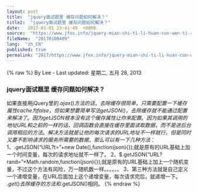 ```yaml
---
layout: post
title:  "jquery面试题里 缓存问题如何解决？"
title2:  "jquery面试题里 缓存问题如何解决？"
date:   2017-01-01 23:41:49  +0800
source:  "https://www.jfox.info/jquery-mian-shi-ti-li-huan-cun-wen-ti-ru-he-jie-jue.html"
fileName:  "20170100409"
lang:  "zh_CN"
published: true
permalink: "2017/https://www.jfox.info/jquery-mian-shi-ti-li-huan-cun-wen-ti-ru-he-jie-jue.html"
---
```

{% raw %}
By Lee - Last updated: 星期二, 五月 28, 2013

### jquery面试题里 缓存问题如何解决？

如果直接用jQuery里的$.ajax()方法的话，去除缓存很简单，只需要配置一下缓存属性cache为false，但如果想要简单写法getJSON()，去除缓存就不能通过配置来解决了。因为getJSON根本没有这个缓存属性让你来配置。因为如果其调用的地址URL和之前的一样的话，回调函数会直接在缓存里面读取数据，而不是进后台调用相应的方法。
解决方法就是让他的每次请求的URL地址不一样就行，但是同时又要不影响请求的服务所需要的数据，那么可以有一下几种方法：
1、$.getJSON(“URL?t=”+new Date(),function(json){});就是原有的URL基础上加一个时间变量，每次的请求地址就不一样了。
2、$.getJSON(“URL?rand=”+Math.random,function(json){});就是原有的URL基础上加上一个随机变量，不过这个方法有风险，万一随机数一样。。。。。。
3、第三种方法就是自己定义一个递增变量，在URL后面加上这个递增变量，每次请求完后，就递增一下。
$.get()去除缓存的方法和$.getJSON()相同。
{% endraw %}
